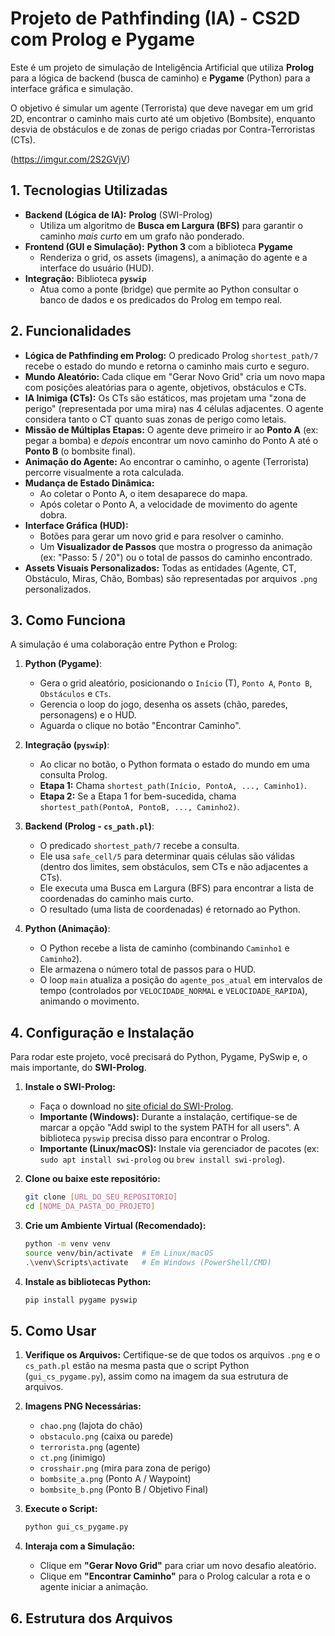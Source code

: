 # Projeto de Pathfinding (IA) - CS2D com Prolog e Pygame

Este é um projeto de simulação de Inteligência Artificial que utiliza **Prolog** para a lógica de backend (busca de caminho) e **Pygame** (Python) para a interface gráfica e simulação.

O objetivo é simular um agente (Terrorista) que deve navegar em um grid 2D, encontrar o caminho mais curto até um objetivo (Bombsite), enquanto desvia de obstáculos e de zonas de perigo criadas por Contra-Terroristas (CTs).

(https://imgur.com/2S2GVjV)

## 1. Tecnologias Utilizadas

* **Backend (Lógica de IA):** **Prolog** (SWI-Prolog)
    * Utiliza um algoritmo de **Busca em Largura (BFS)** para garantir o caminho *mais curto* em um grafo não ponderado.
* **Frontend (GUI e Simulação):** **Python 3** com a biblioteca **Pygame**
    * Renderiza o grid, os assets (imagens), a animação do agente e a interface do usuário (HUD).
* **Integração:** Biblioteca **`pyswip`**
    * Atua como a ponte (bridge) que permite ao Python consultar o banco de dados e os predicados do Prolog em tempo real.

## 2. Funcionalidades

* **Lógica de Pathfinding em Prolog:** O predicado Prolog `shortest_path/7` recebe o estado do mundo e retorna o caminho mais curto e seguro.
* **Mundo Aleatório:** Cada clique em "Gerar Novo Grid" cria um novo mapa com posições aleatórias para o agente, objetivos, obstáculos e CTs.
* **IA Inimiga (CTs):** Os CTs são estáticos, mas projetam uma "zona de perigo" (representada por uma mira) nas 4 células adjacentes. O agente considera tanto o CT quanto suas zonas de perigo como letais.
* **Missão de Múltiplas Etapas:** O agente deve primeiro ir ao **Ponto A** (ex: pegar a bomba) e *depois* encontrar um novo caminho do Ponto A até o **Ponto B** (o bombsite final).
* **Animação do Agente:** Ao encontrar o caminho, o agente (Terrorista) percorre visualmente a rota calculada.
* **Mudança de Estado Dinâmica:**
    * Ao coletar o Ponto A, o item desaparece do mapa.
    * Após coletar o Ponto A, a velocidade de movimento do agente dobra.
* **Interface Gráfica (HUD):**
    * Botões para gerar um novo grid e para resolver o caminho.
    * Um **Visualizador de Passos** que mostra o progresso da animação (ex: "Passo: 5 / 20") ou o total de passos do caminho encontrado.
* **Assets Visuais Personalizados:** Todas as entidades (Agente, CT, Obstáculo, Miras, Chão, Bombas) são representadas por arquivos `.png` personalizados.

## 3. Como Funciona

A simulação é uma colaboração entre Python e Prolog:

1.  **Python (Pygame)**:
    * Gera o grid aleatório, posicionando o `Início` (T), `Ponto A`, `Ponto B`, `Obstáculos` e `CTs`.
    * Gerencia o loop do jogo, desenha os assets (chão, paredes, personagens) e o HUD.
    * Aguarda o clique no botão "Encontrar Caminho".

2.  **Integração (`pyswip`)**:
    * Ao clicar no botão, o Python formata o estado do mundo em uma consulta Prolog.
    * **Etapa 1:** Chama `shortest_path(Início, PontoA, ..., Caminho1)`.
    * **Etapa 2:** Se a Etapa 1 for bem-sucedida, chama `shortest_path(PontoA, PontoB, ..., Caminho2)`.

3.  **Backend (Prolog - `cs_path.pl`)**:
    * O predicado `shortest_path/7` recebe a consulta.
    * Ele usa `safe_cell/5` para determinar quais células são válidas (dentro dos limites, sem obstáculos, sem CTs e não adjacentes a CTs).
    * Ele executa uma Busca em Largura (BFS) para encontrar a lista de coordenadas do caminho mais curto.
    * O resultado (uma lista de coordenadas) é retornado ao Python.

4.  **Python (Animação)**:
    * O Python recebe a lista de caminho (combinando `Caminho1` e `Caminho2`).
    * Ele armazena o número total de passos para o HUD.
    * O loop `main` atualiza a posição do `agente_pos_atual` em intervalos de tempo (controlados por `VELOCIDADE_NORMAL` e `VELOCIDADE_RAPIDA`), animando o movimento.

## 4. Configuração e Instalação

Para rodar este projeto, você precisará do Python, Pygame, PySwip e, o mais importante, do **SWI-Prolog**.

1.  **Instale o SWI-Prolog:**
    * Faça o download no [site oficial do SWI-Prolog](https://www.swi-prolog.org/download/stable).
    * **Importante (Windows):** Durante a instalação, certifique-se de marcar a opção "Add swipl to the system PATH for all users". A biblioteca `pyswip` precisa disso para encontrar o Prolog.
    * **Importante (Linux/macOS):** Instale via gerenciador de pacotes (ex: `sudo apt install swi-prolog` ou `brew install swi-prolog`).

2.  **Clone ou baixe este repositório:**
    ```bash
    git clone [URL_DO_SEU_REPOSITORIO]
    cd [NOME_DA_PASTA_DO_PROJETO]
    ```

3.  **Crie um Ambiente Virtual (Recomendado):**
    ```bash
    python -m venv venv
    source venv/bin/activate  # Em Linux/macOS
    .\venv\Scripts\activate   # Em Windows (PowerShell/CMD)
    ```

4.  **Instale as bibliotecas Python:**
    ```bash
    pip install pygame pyswip
    ```

## 5. Como Usar

1.  **Verifique os Arquivos:** Certifique-se de que todos os arquivos `.png` e o `cs_path.pl` estão na mesma pasta que o script Python (`gui_cs_pygame.py`), assim como na imagem da sua estrutura de arquivos.

2.  **Imagens PNG Necessárias:**
    * `chao.png` (lajota do chão)
    * `obstaculo.png` (caixa ou parede)
    * `terrorista.png` (agente)
    * `ct.png` (inimigo)
    * `crosshair.png` (mira para zona de perigo)
    * `bombsite_a.png` (Ponto A / Waypoint)
    * `bombsite_b.png` (Ponto B / Objetivo Final)

3.  **Execute o Script:**
    ```bash
    python gui_cs_pygame.py
    ```

4.  **Interaja com a Simulação:**
    * Clique em **"Gerar Novo Grid"** para criar um novo desafio aleatório.
    * Clique em **"Encontrar Caminho"** para o Prolog calcular a rota e o agente iniciar a animação.

## 6. Estrutura dos Arquivos
